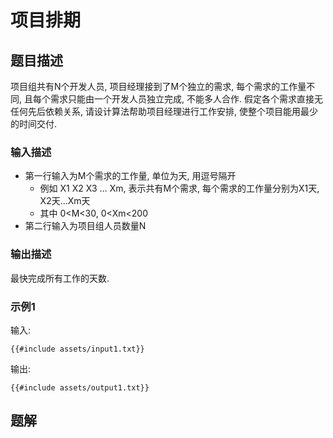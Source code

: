 # 项目排期

## 题目描述

项目组共有N个开发人员, 项目经理接到了M个独立的需求, 每个需求的工作量不同, 且每个需求只能由一个开发人员独立完成, 不能多人合作.
假定各个需求直接无任何先后依赖关系, 请设计算法帮助项目经理进行工作安排, 使整个项目能用最少的时间交付.

### 输入描述

- 第一行输入为M个需求的工作量, 单位为天, 用逗号隔开
    - 例如 X1 X2 X3 … Xm, 表示共有M个需求, 每个需求的工作量分别为X1天, X2天…Xm天
    - 其中 0<M<30, 0<Xm<200
- 第二行输入为项目组人员数量N

### 输出描述

最快完成所有工作的天数.

### 示例1

输入:

```text
{{#include assets/input1.txt}}
```

输出:

```text
{{#include assets/output1.txt}}
```

## 题解